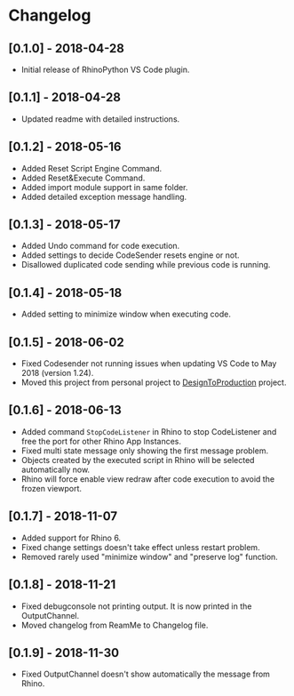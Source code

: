 # Changelog

## [0.1.0] - 2018-04-28
- Initial release of RhinoPython VS Code plugin.

## [0.1.1] - 2018-04-28
- Updated readme with detailed instructions.

## [0.1.2] - 2018-05-16
- Added Reset Script Engine Command.
- Added Reset&Execute Command.
- Added import module support in same folder.
- Added detailed exception message handling.

## [0.1.3] - 2018-05-17
- Added Undo command for code execution.
- Added settings to decide CodeSender resets engine or not.
- Disallowed duplicated code sending while previous code is running.

## [0.1.4] - 2018-05-18
- Added setting to minimize window when executing code.

## [0.1.5] - 2018-06-02
- Fixed Codesender not running issues when updating VS Code to May 2018 (version 1.24).
- Moved this project from personal project to [DesignToProduction](http://designtoproduction.com/) project.

## [0.1.6] - 2018-06-13
- Added command `StopCodeListener` in Rhino to stop CodeListener and free the port for other Rhino App Instances.
- Fixed multi state message only showing the first message problem.
- Objects created by the executed script in Rhino will be selected automatically now.
- Rhino will force enable view redraw after code execution to avoid the frozen viewport.

## [0.1.7] - 2018-11-07
- Added support for Rhino 6.
- Fixed change settings doesn't take effect unless restart problem.
- Removed rarely used "minimize window" and "preserve log" function.

## [0.1.8] - 2018-11-21
- Fixed debugconsole not printing output. It is now printed in the OutputChannel.
- Moved changelog from ReamMe to Changelog file.

## [0.1.9] - 2018-11-30
- Fixed OutputChannel doesn't show automatically the message from Rhino.
